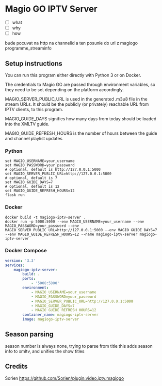 # Magio GO IPTV Server
- [ ] what
- [ ] why
- [ ] how

bude pocuvat na http na channelid a
ten posunie do url z magiogo programme_streaminfo

## Setup instructions
You can run this program either directly with Python 3
or on Docker.

The credentials to Magio GO are passed through environment variables,
so they need to be set depending on the platform accordingly.

MAGIO_SERVER_PUBLIC_URL is used in the generated .m3u8 file in the stream URLs.
It should be the publicly (or privately) reachable URL from IPTV clients, to this program.

MAGIO_GUIDE_DAYS signifies how many days from today should be loaded into the XMLTV guide.

MAGIO_GUIDE_REFRESH_HOURS is the number of hours between the guide and channel playlist updates.

### Python
```shell script
set MAGIO_USERNAME=your_username
set MAGIO_PASSWORD=your_password
# optional, default is http://127.0.0.1:5000
set MAGIO_SERVER_PUBLIC_URL=http://127.0.0.1:5000
# optional, default is 7
set MAGIO_GUIDE_DAYS=7
# optional, default is 12
set MAGIO_GUIDE_REFRESH_HOURS=12
flask run
```


### Docker
```shell script
docker build -t magiogo-iptv-server .
docker run -p 5000:5000 --env MAGIO_USERNAME=your_username --env MAGIO_PASSWORD=your_password --env MAGIO_SERVER_PUBLIC_URL=http://127.0.0.1:5000 --env MAGIO_GUIDE_DAYS=7 --env MAGIO_GUIDE_REFRESH_HOURS=12 --name magiogo-iptv-server magiogo-iptv-server
```

### Docker Compose
```yaml
version: '3.3'
services:
    magiogo-iptv-server:
        build: .
        ports:
            - '5000:5000'
        environment:
            - MAGIO_USERNAME=your_username
            - MAGIO_PASSWORD=your_password
            - MAGIO_SERVER_PUBLIC_URL=http://127.0.0.1:5000
            - MAGIO_GUIDE_DAYS=7
            - MAGIO_GUIDE_REFRESH_HOURS=12
        container_name: magiogo-iptv-server
        image: magiogo-iptv-server
```

## Season parsing
season number is always none, trying to parse from title
this adds season info to xmltv, and unifies the show titles

## Credits
Sorien
https://github.com/Sorien/plugin.video.iptv.magiogo